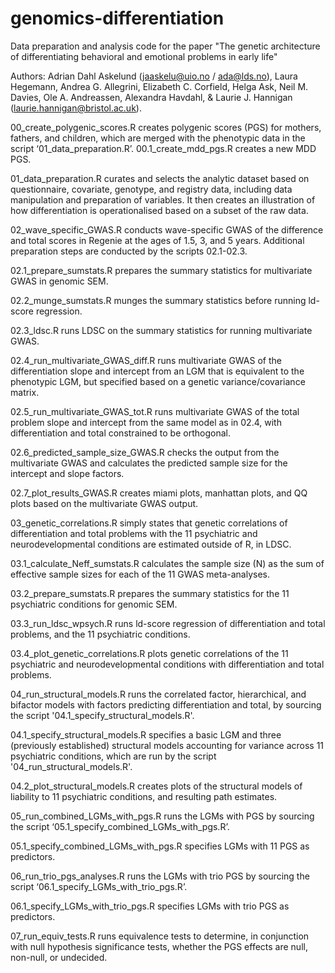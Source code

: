 # genomics-differentiation
Data preparation and analysis code for the paper "The genetic architecture of differentiating behavioral and emotional problems in early life"

Authors: Adrian Dahl Askelund (jaaskelu@uio.no / ada@lds.no), Laura Hegemann, Andrea G. Allegrini, Elizabeth C. Corfield, Helga Ask, Neil M. Davies, Ole A. Andreassen, Alexandra Havdahl, & Laurie J. Hannigan (laurie.hannigan@bristol.ac.uk).

00_create_polygenic_scores.R creates polygenic scores (PGS) for mothers, fathers, and children, which are merged with the phenotypic data in the script ‘01_data_preparation.R’.
00.1_create_mdd_pgs.R creates a new MDD PGS.

01_data_preparation.R curates and selects the analytic dataset based on questionnaire, covariate, genotype, and registry data, including data manipulation and preparation of variables. It then creates an illustration of how differentiation is operationalised based on a subset of the raw data.

02_wave_specific_GWAS.R conducts wave-specific GWAS of the difference and total scores in Regenie at the ages of 1.5, 3, and 5 years. Additional preparation steps are conducted by the scripts 02.1-02.3.

02.1_prepare_sumstats.R prepares the summary statistics for multivariate GWAS in genomic SEM.

02.2_munge_sumstats.R munges the summary statistics before running ld-score regression.

02.3_ldsc.R runs LDSC on the summary statistics for running multivariate GWAS.

02.4_run_multivariate_GWAS_diff.R runs multivariate GWAS of the differentiation slope and intercept from an LGM that is equivalent to the phenotypic LGM, but specified based on a genetic variance/covariance matrix. 

02.5_run_multivariate_GWAS_tot.R runs multivariate GWAS of the total problem slope and intercept from the same model as in 02.4, with differentiation and total constrained to be orthogonal. 

02.6_predicted_sample_size_GWAS.R checks the output from the multivariate GWAS and calculates the predicted sample size for the intercept and slope factors.

02.7_plot_results_GWAS.R creates miami plots, manhattan plots, and QQ plots based on the multivariate GWAS output.

03_genetic_correlations.R simply states that genetic correlations of differentiation and total problems with the 11 psychiatric and neurodevelopmental conditions are estimated outside of R, in LDSC.

03.1_calculate_Neff_sumstats.R calculates the sample size (N) as the sum of effective sample sizes for each of the 11 GWAS meta-analyses. 

03.2_prepare_sumstats.R prepares the summary statistics for the 11 psychiatric conditions for genomic SEM. 

03.3_run_ldsc_wpsych.R runs ld-score regression of differentiation and total problems, and the 11 psychiatric conditions. 

03.4_plot_genetic_correlations.R plots genetic correlations of the 11 psychiatric and neurodevelopmental conditions with differentiation and total problems.

04_run_structural_models.R runs the correlated factor, hierarchical, and bifactor models with factors predicting differentiation and total, by sourcing the script '04.1_specify_structural_models.R'. 

04.1_specify_structural_models.R specifies a basic LGM and three (previously established) structural models accounting for variance across 11 psychiatric conditions, which are run by the script '04_run_structural_models.R'.

04.2_plot_structural_models.R creates plots of the structural models of liability to 11 psychiatric conditions, and resulting path estimates.

05_run_combined_LGMs_with_pgs.R runs the LGMs with PGS by sourcing the script ‘05.1_specify_combined_LGMs_with_pgs.R’.

05.1_specify_combined_LGMs_with_pgs.R specifies LGMs with 11 PGS as predictors.

06_run_trio_pgs_analyses.R runs the LGMs with trio PGS by sourcing the script ‘06.1_specify_LGMs_with_trio_pgs.R’.

06.1_specify_LGMs_with_trio_pgs.R specifies LGMs with trio PGS as predictors.

07_run_equiv_tests.R runs equivalence tests to determine, in conjunction with null hypothesis significance tests, whether the PGS effects are null, non-null, or undecided.
